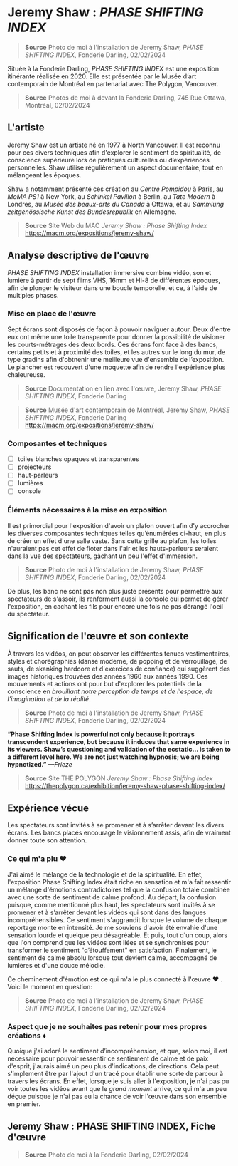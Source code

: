 # Jeremy Shaw : *PHASE SHIFTING INDEX*

> **Source** Photo de moi à l'installation de Jeremy Shaw, *PHASE SHIFTING INDEX*, Fonderie Darling, 02/02/2024

Située à la Fonderie Darling, *PHASE SHIFTING INDEX* est une exposition itinérante réalisée en 2020. Elle est présentée par le Musée d’art contemporain de Montréal en partenariat avec The Polygon, Vancouver.

> **Source** Photos de moi à devant la Fonderie Darling, 745 Rue Ottawa, Montréal, 02/02/2024

## L'artiste
Jeremy Shaw est un artiste né en 1977 à North Vancouver. Il est reconnu pour ces divers techniques afin d'explorer le sentiment de spiritualité, de conscience supérieure lors de pratiques culturelles ou d’expériences personnelles. Shaw utilise régulièrement un aspect documentaire, tout en mélangeant les époques.

Shaw a notamment présenté ces création au *Centre Pompidou* à Paris, au *MoMA PS1* à New York, au *Schinkel Pavillon* à Berlin, au *Tate Modern* à Londres, au *Musée des beaux-arts du Canada* à Ottawa, et au *Sammlung zeitgenössische Kunst des Bundesrepublik* en Allemagne.

> **Source** Site Web du MAC *Jeremy Shaw : Phase Shifting Index* <https://macm.org/expositions/jeremy-shaw/>

## Analyse descriptive de l'œuvre 
*PHASE SHIFTING INDEX* installation immersive combine vidéo, son et lumière à partir de sept films VHS, 16mm et Hi-8 de différentes époques, afin de plonger le visiteur dans une boucle temporelle, et ce, à l'aide de multiples phases.
### Mise en place de l'œuvre
Sept écrans sont disposés de façon à pouvoir naviguer autour. Deux d'entre eux ont même une toile transparente pour donner la possibilité de visioner les courts-métrages des deux bords. Ces écrans font face à des bancs, certains petits et à proximité des toiles, et les autres sur le long du mur, de type gradins afin d'obtnenir une meilleure vue d'ensemble de l’exposition. Le plancher est recouvert d'une moquette afin de rendre l'expérience plus chaleureuse.


> **Source** Documentation en lien avec l'œuvre, Jeremy Shaw, *PHASE SHIFTING INDEX*, Fonderie Darling


> **Source** Musée d'art contemporain de Montréal, Jeremy Shaw, *PHASE SHIFTING INDEX*, Fonderie Darling <https://macm.org/expositions/jeremy-shaw/>

### Composantes et techniques
- [ ] toiles blanches opaques et transparentes
- [ ] projecteurs
- [ ] haut-parleurs
- [ ] lumières
- [ ] console

### Éléments nécessaires à la mise en exposition
Il est primordial pour l'exposition d'avoir un plafon ouvert afin d'y accrocher les diverses composantes techniques telles qu’énumérées ci-haut, en plus de créer un effet d'une salle vaste. Sans cette grille au plafon, les toiles n'auraient pas cet effet de floter dans l'air et les hauts-parleurs seraient dans la vue des spectateurs, gâchant un peu l'effet d'immersion.


> **Source** Photo de moi à l'installation de Jeremy Shaw, *PHASE SHIFTING INDEX*, Fonderie Darling, 02/02/2024

De plus, les banc ne sont pas non plus juste présents pour permettre aux spectateurs de s'assoir, ils renferment aussi la console qui permet de gérer l'exposition, en cachant les fils pour encore une fois ne pas dérangé l'oeil du spectateur.

## Signification de l'œuvre et son contexte

À travers les vidéos, on peut observer les différentes tenues vestimentaires, styles et chorégraphies (danse moderne, de popping et de verrouillage, de sauts, de skanking hardcore et d'exercices de confiance) qui suggèrent des images historiques trouvées des années 1960 aux années 1990. Ces mouvements et actions ont pour but d'explorer les potentiels de la conscience en *brouillant notre perception de temps et de l'espace, de l’imagination et de la réalité*.


> **Source** Photo de moi à l'installation de Jeremy Shaw, *PHASE SHIFTING INDEX*, Fonderie Darling, 02/02/2024

**“Phase Shifting Index is powerful not only because it portrays transcendent experience, but because it induces that same experience in its viewers. Shaw’s questioning and validation of the ecstatic… is taken to a different level here. We are not just watching hypnosis; we are being hypnotized.”** *—Frieze*

> **Source** Site THE POLYGON *Jeremy Shaw : Phase Shifting Index* <https://thepolygon.ca/exhibition/jeremy-shaw-phase-shifting-index/>

## Expérience vécue
Les spectateurs sont invités à se promener et à s’arrêter devant les divers écrans. Les bancs placés encourage le visionnement assis, afin de vraiment donner toute son attention.

### Ce qui m'a plu ♥
J'ai aimé le mélange de la technologie et de la spiritualité. En effet, l'exposition Phase Shifting Index était riche en sensation et m'a fait ressentir un mélange d'émotions contradictoires tel que la confusion totale combinée avec une sorte de sentiment de calme profond. Au départ, la confusion puisque, comme mentionné plus haut, les spectateurs sont invités à se promener et à s’arrêter devant les vidéos qui sont dans des langues incompréhensibles. Ce sentiment s'aggrandit lorsque le volume de chaque reportage monte en intensité. Je me souviens d'avoir été envahie d'une sensation lourde et quelque peu désagréable. Et puis, tout d'un coup, alors que l'on comprend que les vidéos sont liées et se synchronises pour transformer le sentiment "d’étouffement" en satisfaction. Finalement, le sentiment de calme absolu lorsque tout devient calme, accompagné de lumières et d'une douce mélodie. 

Ce cheminement d'émotion est ce qui m'a le plus connecté à l'œuvre ♥ . Voici le moment en question:

> **Source** Photo de moi à l'installation de Jeremy Shaw, *PHASE SHIFTING INDEX*, Fonderie Darling, 02/02/2024

### Aspect que je ne souhaites pas retenir pour mes propres créations ♦
Quoique j'ai adoré le sentiment d’incompréhension, et que, selon moi, il est nécessaire pour pouvoir ressentir ce sentiement de calme et de paix d'esprit, j'aurais aimé un peu plus d'indications, de directions. Cela peut s'implement être par l'ajout d'un tracé pour établir une sorte de parcour à travers les écrans. En effet, lorsque je suis aller à l'exposition, je n'ai pas pu voir toutes les vidéos avant que le *grand moment* arrive, ce qui m'a un peu déçue puisque je n'ai pas eu la chance de voir l'œuvre dans son ensemble en premier.

## Jeremy Shaw : PHASE SHIFTING INDEX, Fiche d'œuvre


> **Source** Photo de moi à la Fonderie Darling, 02/02/2024
